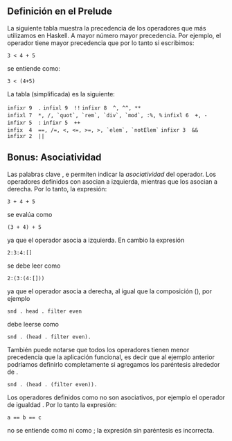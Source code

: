 Definición en el Prelude
------------------------

La siguiente tabla muestra la precedencia de los operadores que más utilizamos en Haskell. A mayor número mayor precedencia. Por ejemplo, el operador tiene mayor precedencia que por lo tanto si escribimos:

`3 < 4 + 5`

se entiende como:

`3 < (4+5)`

La tabla (simplificada) es la siguiente:

`infixr 9  .`
`infixl 9  !!`
`infixr 8  ^, ^^, **`
`` infixl 7  *, /, `quot`, `rem`, `div`, `mod`, :%, % ``
`infixl 6  +, -`
`infixr 5  :`
`infixr 5  ++`
`` infix  4  ==, /=, <, <=, >=, >, `elem`, `notElem` ``
`infixr 3  &&`
`infixr 2  ||`

Bonus: Asociatividad
--------------------

Las palabras clave , e permiten indicar la *asociatividad* del operador. Los operadores definidos con asocian a izquierda, mientras que los asocian a derecha. Por lo tanto, la expresión:

`3 + 4 + 5`

se evalúa como

`(3 + 4) + 5`

ya que el operador asocia a izquierda. En cambio la expresión

`2:3:4:[]`

se debe leer como

`2:(3:(4:[]))`

ya que el operador asocia a derecha, al igual que la composición (), por ejemplo

`snd . head . filter even`

debe leerse como

`snd . (head . filter even).`

También puede notarse que todos los operadores tienen menor precedencia que la aplicación funcional, es decir que al ejemplo anterior podríamos definirlo completamente si agregamos los paréntesis alrededor de .

`snd . (head . (filter even)).`

Los operadores definidos como no son asociativos, por ejemplo el operador de igualdad . Por lo tanto la expresión:

`a == b == c`

no se entiende como ni como ; la expresión sin paréntesis es incorrecta.
